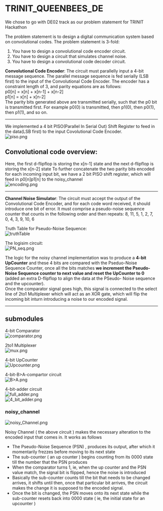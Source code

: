 # TRINIT_QUEENBEES_DE

We chose to go with DE02 track as our problem statement for TRINIT Hackathon<br>

The problem statement is to design a digital communication system based on
convolutional codes. The problem statement is 3-fold:
1. You have to design a convolutional code encoder circuit.
2. You have to design a circuit that simulates channel noise.
3. You have to design a convolutional code decoder circuit.<br>

**Convolutional Code Encoder**: The circuit must parallelly input a 4-bit message
sequence. The parallel message sequence is fed serially (LSB first) to the input of
the Convolutional Code Encoder. The encoder has a constraint length of 3, and
parity equations are as follows:<br>
p0[n] = x[n] + x[n-1] + x[n-2]<br>
p1[n] = x[n] + x[n-2]<br>
The parity bits generated above are transmitted serially, such that the p0 bit is
transmitted first. For example p0(0) is transmitted, then p1(0), then p0(1), then
p1(1), and so on.<br><hr/>

 
 We implemented a 4 bit PISO(Parallel In Serial Out) Shift Register to feed in the data(LSB first) to the input Covolutional Code Encoder.<br>
 ![piso.png](https://github.com/HrishiCoolkarni/TRINIT_QUEENBEES_DE/blob/main/piso.png)<br>
 
 ## Convolutional code overview:<br>
 Here, the first d-flipflop is storing the x[n-1] state and the next d-flipflop is storing the x[n-2] state
 To further concatenate the two parity bits encoded for each incoming input bit, we have a 2 bit PISO shift register, which will feed in p0[n]p1[n] to the noisy_channel<br>
 ![encoding.png](https://github.com/HrishiCoolkarni/TRINIT_QUEENBEES_DE/blob/main/encoding_ch.png)<br><hr/>
 
**Channel Noise Simulator**: The circuit must accept the output of the
Convolutional Code Encoder, and for each code word received, it should
introduce one bit of error. It must comprise a pseudo-noise sequence counter
that counts in the following order and then repeats:
8, 11, 5, 1, 2, 7, 0, 4, 3, 9, 10, 6 <br>
 
Truth Table for Pseudo-Noise Sequence:<br>
![truthTable](https://github.com/HrishiCoolkarni/TRINIT_QUEENBEES_DE/blob/main/PN_seq_truthTable.png)<br>

The logisim circuit:<br>
![PN_seq.png](https://github.com/HrishiCoolkarni/TRINIT_QUEENBEES_DE/blob/main/PN_sequence.png)<br>

The logic for the noisy channel implementation was to produce a <b>4-bit UpCounter</b> and these 4 bits are compared with the Pseduo-Noise Sequence Counter, once all 
the bits matches <b> we increment the Pseudo-Noise Sequence counter to next value and reset the UpCounter to 0 </b>(added an extra D-flipflop to align the data at the PSeudo-
Noise sequence and the upcounter).<br>
Once the comparator signal goes high, this signal is connected to the select line of 2to1 Multiplexer which will act as an XOR gate, which will flip the incoming bit inturn
introducing a noise to our encoded signal.</b><hr/>

## submodules<br>
4-bit Comparator<br>
![comparator.png](https://github.com/HrishiCoolkarni/TRINIT_QUEENBEES_DE/blob/main/comparator.png)<br>

2to1 Multiplexer<br>
![mux.png](https://github.com/HrishiCoolkarni/TRINIT_QUEENBEES_DE/blob/main/2to1mux.png)<br>

4-bit UpCounter<br>
![Upcounter.png](https://github.com/HrishiCoolkarni/TRINIT_QUEENBEES_DE/blob/main/upcounter.png)<br>

4-bit-B>A-compartor circuit<br>
![B>A.png](https://github.com/HrishiCoolkarni/TRINIT_QUEENBEES_DE/blob/main/b_greaterthan_a_comp_circuit.png)<br>

4-bit-adder circuit<br>
![full_adder.png](https://github.com/HrishiCoolkarni/TRINIT_QUEENBEES_DE/blob/main/full_add.png)<br>
![4_bit_adder.png](https://github.com/HrishiCoolkarni/TRINIT_QUEENBEES_DE/blob/main/4bit_adder.png)<br>

### noisy_channel<br>
![noisy_Channel.png](https://github.com/HrishiCoolkarni/TRINIT_QUEENBEES_DE/blob/main/nosiy_channel.png)<br>

Noisy Channel ( the above circuit ) makes the necessary alteration to the encoded input that comes in. It works as follows
- The Pseudo-Noise Sequence (PSN) , produces its output, after which it momentarily frezzes before moving to its next state
- The sub-counter ( an up counter ) begins counting from its 0000 state till the number that the PSN produces
- When the comparator turns 1, ie, when the up counter and the PSN value match, the signal bit is flipped, hence the noise is introduced
- Basically the sub-counter counts till the bit that needs to be changed arrives, it shifts until then, once that particular bit arrives, the circuit makes the change it is supposed to the encoded signal.
- Once the bit is changed, the PSN moves onto its next state while the sub-counter resets back into 0000 state ( ie, the initial state for an upcounter )


